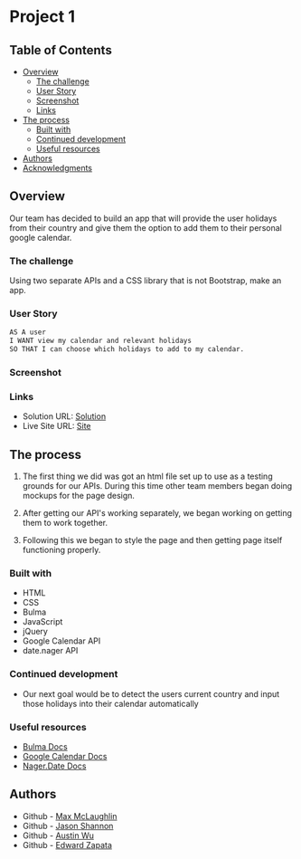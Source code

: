 # Project 1

## Table of Contents

- [Overview](#overview)
  - [The challenge](#the-challenge)
  - [User Story](#user-story)
  - [Screenshot](#screenshot)
  - [Links](#links)
- [The process](#the-process)
  - [Built with](#built-with)
  - [Continued development](#continued-development)
  - [Useful resources](#useful-resources)
- [Authors](#authors)
- [Acknowledgments](#acknowledgments)
  ​

## Overview

Our team has decided to build an app that will provide the user holidays from their country and give them the option to add them to their personal google calendar.
​

### The challenge

Using two separate APIs and a CSS library that is not Bootstrap, make an app.

### User Story

```markdown
AS A user
I WANT view my calendar and relevant holidays
SO THAT I can choose which holidays to add to my calendar.
```

### Screenshot

### Links

- Solution URL: [Solution](https://github.com/jshannon33/Project-1-Interactive-Front-End-Application)
- Live Site URL: [Site](https://jshannon33.github.io/Project-1-Interactive-Front-End-Application/)
  ​

## The process

1. The first thing we did was got an html file set up to use as a testing grounds for our APIs. During this time other team members began doing mockups for the page design.

2. After getting our API's working separately, we began working on getting them to work together.

3. Following this we began to style the page and then getting page itself functioning properly.

### Built with

- HTML
- CSS
- Bulma
- JavaScript
- jQuery
- Google Calendar API
- date.nager API

### Continued development

- Our next goal would be to detect the users current country and input those holidays into their calendar automatically

### Useful resources

- [Bulma Docs](https://bulma.io/documentation/)
- [Google Calendar Docs](https://developers.google.com/calendar/api/guides/overview/)
- [Nager.Date Docs](https://date.nager.at/swagger/index.html)

## Authors

- Github - [Max McLaughlin](https://github.com/lafflin)
- Github - [Jason Shannon](https://github.com/jshannon33)
- Github - [Austin Wu](https://github.com/austibb)
- Github - [Edward Zapata](https://github.com/edward0306)
